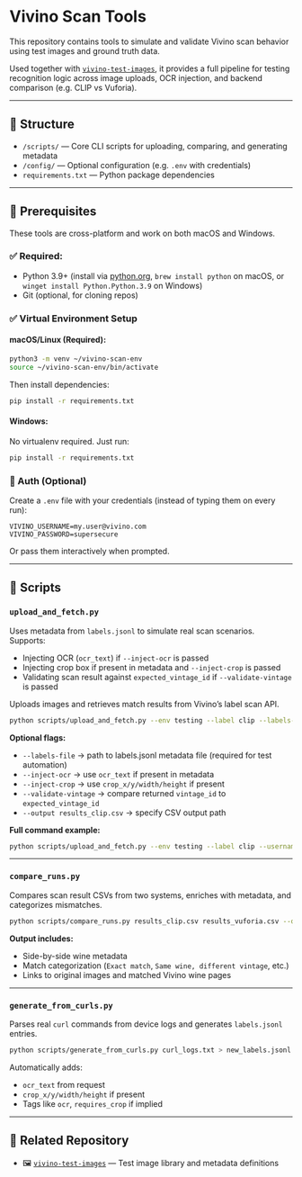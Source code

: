 # Vivino Scan Tools

This repository contains tools to simulate and validate Vivino scan behavior using test images and ground truth data.

Used together with [`vivino-test-images`](https://github.com/p47r1ckp3t3rs3n/vivino-test-images), it provides a full pipeline for testing recognition logic across image uploads, OCR injection, and backend comparison (e.g. CLIP vs Vuforia).

---

## 📁 Structure

* `/scripts/` — Core CLI scripts for uploading, comparing, and generating metadata
* `/config/` — Optional configuration (e.g. `.env` with credentials)
* `requirements.txt` — Python package dependencies

---

## 🧰 Prerequisites

These tools are cross-platform and work on both macOS and Windows.

### ✅ Required:

* Python 3.9+ (install via [python.org](https://www.python.org/downloads/), `brew install python` on macOS, or `winget install Python.Python.3.9` on Windows)
* Git (optional, for cloning repos)

### ✅ Virtual Environment Setup

#### macOS/Linux (Required):

```bash
python3 -m venv ~/vivino-scan-env
source ~/vivino-scan-env/bin/activate
```

Then install dependencies:

```bash
pip install -r requirements.txt
```

#### Windows:

No virtualenv required. Just run:

```bash
pip install -r requirements.txt
```

### 🔐 Auth (Optional)

Create a `.env` file with your credentials (instead of typing them on every run):

```env
VIVINO_USERNAME=my.user@vivino.com
VIVINO_PASSWORD=supersecure
```

Or pass them interactively when prompted.

---

## 🔧 Scripts

### `upload_and_fetch.py`

Uses metadata from `labels.jsonl` to simulate real scan scenarios. Supports:

- Injecting OCR (`ocr_text`) if `--inject-ocr` is passed  
- Injecting crop box if present in metadata and `--inject-crop` is passed  
- Validating scan result against `expected_vintage_id` if `--validate-vintage` is passed  

Uploads images and retrieves match results from Vivino’s label scan API.

```bash
python scripts/upload_and_fetch.py --env testing --label clip --labels-file ../vivino-test-images/metadata/labels.jsonl --inject-ocr --validate-vintage --output results_clip.csv
```

**Optional flags:**

- `--labels-file` → path to labels.jsonl metadata file (required for test automation)  
- `--inject-ocr` → use `ocr_text` if present in metadata  
- `--inject-crop` → use `crop_x/y/width/height` if present  
- `--validate-vintage` → compare returned `vintage_id` to `expected_vintage_id`  
- `--output results_clip.csv` → specify CSV output path

**Full command example:**

```bash
python scripts/upload_and_fetch.py --env testing --label clip --username my.user@vivino.com --password Password1! --labels-file ../vivino-test-images/metadata/labels.jsonl
```

---

### `compare_runs.py`

Compares scan result CSVs from two systems, enriches with metadata, and categorizes mismatches.

```bash
python scripts/compare_runs.py results_clip.csv results_vuforia.csv --output comparison.xlsx --use-cache
```

**Output includes:**

* Side-by-side wine metadata
* Match categorization (`Exact match`, `Same wine, different vintage`, etc.)
* Links to original images and matched Vivino wine pages

---

### `generate_from_curls.py`

Parses real `curl` commands from device logs and generates `labels.jsonl` entries.

```bash
python scripts/generate_from_curls.py curl_logs.txt > new_labels.jsonl
```

Automatically adds:

* `ocr_text` from request
* `crop_x/y/width/height` if present
* Tags like `ocr`, `requires_crop` if implied

---

## 🔗 Related Repository

* 🖼 [`vivino-test-images`](https://github.com/p47r1ckp3t3rs3n/vivino-test-images) — Test image library and metadata definitions
